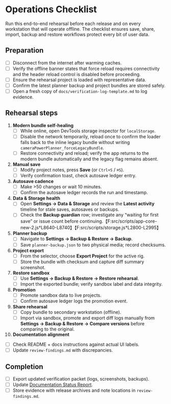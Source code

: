 # Operations Checklist

Run this end-to-end rehearsal before each release and on every workstation that
will operate offline. The checklist ensures save, share, import, backup and
restore workflows protect every bit of user data.

## Preparation

- [ ] Disconnect from the internet after warming caches.
- [ ] Verify the offline banner states that force reload requires connectivity
      and the header reload control is disabled before proceeding.
- [ ] Ensure the rehearsal project is loaded with representative data.
- [ ] Confirm the latest planner backup and project bundles are stored safely.
- [ ] Open a fresh copy of `docs/verification-log-template.md` to log evidence.

## Rehearsal steps

1. **Modern bundle self-healing**
   - [ ] While online, open DevTools storage inspector for `localStorage`.
   - [ ] Disable the network temporarily, reload once to confirm the loader falls back to the inline legacy bundle without writing `cameraPowerPlanner_forceLegacyBundle`.
   - [ ] Restore connectivity and reload; verify the app returns to the modern bundle automatically and the legacy flag remains absent.
2. **Manual save**
   - [ ] Modify project notes, press **Save** (or `Ctrl+S` / `⌘S`).
   - [ ] Verify confirmation toast, check autosave ledger entry.
3. **Autosave cadence**
   - [ ] Make >50 changes or wait 10 minutes.
   - [ ] Confirm the autosave ledger records the run and timestamp.
4. **Data & Storage health**
   - [ ] Open **Settings → Data & Storage** and review the **Latest activity** timeline for stale saves, autosaves or backups.
   - [ ] Check the **Backup guardian** row; investigate any “waiting for first save” or issue count before continuing.【F:src/scripts/app-core-new-2.js†L8640-L8740】【F:src/scripts/storage.js†L2800-L2995】
5. **Planner backup**
   - [ ] Navigate to **Settings → Backup & Restore → Backup**.
   - [ ] Save `planner-backup.json` to two physical media; record checksums.
6. **Project export**
   - [ ] From the selector, choose **Export Project** for the active rig.
   - [ ] Store the bundle with checksum and capture diff summary screenshot.
7. **Restore sandbox**
   - [ ] Use **Settings → Backup & Restore → Restore rehearsal**.
   - [ ] Import the exported bundle; verify sandbox label and data integrity.
8. **Promotion**
   - [ ] Promote sandbox data to live projects.
   - [ ] Confirm autosave ledger logs the promotion event.
9. **Share rehearsal**
   - [ ] Copy bundle to secondary workstation (offline).
   - [ ] Import via sandbox, promote and export diff logs manually from **Settings → Backup & Restore → Compare versions** before comparing to the original.
10. **Documentation alignment**
   - [ ] Check README + docs instructions against actual UI labels.
   - [ ] Update `review-findings.md` with discrepancies.

## Completion

- [ ] Export updated verification packet (logs, screenshots, backups).
- [ ] Update [Documentation Status Report](documentation-status-report-template.md).
- [ ] Store evidence with release archives and note locations in `review-findings.md`.
